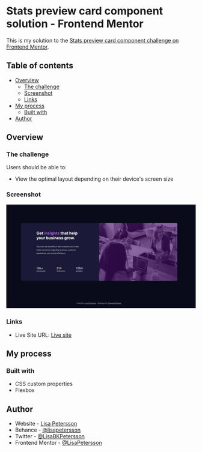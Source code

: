 # Stats preview card component solution - Frontend Mentor 

This is my solution to the [Stats preview card component challenge on Frontend Mentor](https://www.frontendmentor.io/challenges/stats-preview-card-component-8JqbgoU62). 

## Table of contents

- [Overview](#overview)
  - [The challenge](#the-challenge)
  - [Screenshot](#screenshot)
  - [Links](#links)
- [My process](#my-process)
  - [Built with](#built-with)
- [Author](#author)

## Overview

### The challenge

Users should be able to:

- View the optimal layout depending on their device's screen size

### Screenshot

![](./images/screenshot.jpg)

### Links

- Live Site URL: [Live site](https://lisapetersson.github.io/stats-card-challenge/)

## My process

### Built with

- CSS custom properties
- Flexbox

## Author

- Website - [Lisa Petersson](https://www.lisapetersson.se)
- Behance - [@lisapetersson](https://www.behance.net/lisapetersson)
- Twitter - [@LisaBKPetersson](https://twitter.com/LisaBKPetersson)
- Frontend Mentor - [@LisaPetersson](https://www.frontendmentor.io/profile/LisaPetersson)

